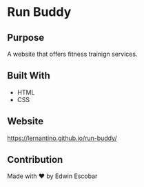 # Run Buddy

## Purpose
A website that offers fitness trainign services.

## Built With
* HTML
* CSS

## Website
https://lernantino.github.io/run-buddy/

## Contribution
Made with ❤️ by Edwin Escobar
